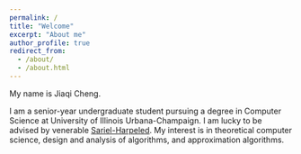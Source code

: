 ```yaml
---
permalink: /
title: "Welcome"
excerpt: "About me"
author_profile: true
redirect_from: 
  - /about/
  - /about.html
---
```








My name is Jiaqi Cheng.

I am a senior-year undergraduate student pursuing a degree in Computer Science at University of Illinois Urbana-Champaign. I am lucky to be advised by venerable [Sariel-Harpeled](https://sarielhp.org/). My interest is in theoretical computer science, design and analysis of algorithms, and approximation algorithms.